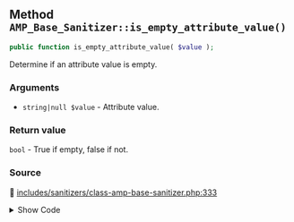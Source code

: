 ## Method `AMP_Base_Sanitizer::is_empty_attribute_value()`

```php
public function is_empty_attribute_value( $value );
```

Determine if an attribute value is empty.

### Arguments

* `string|null $value` - Attribute value.

### Return value

`bool` - True if empty, false if not.

### Source

:link: [includes/sanitizers/class-amp-base-sanitizer.php:333](/includes/sanitizers/class-amp-base-sanitizer.php#L333-L335)

<details>
<summary>Show Code</summary>

```php
public function is_empty_attribute_value( $value ) {
	return ! isset( $value ) || '' === $value;
}
```

</details>

